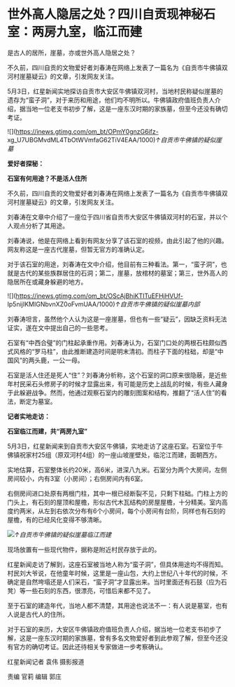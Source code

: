 # 世外高人隐居之处？四川自贡现神秘石室：两房九室，临江而建

是古人的居所，崖墓，亦或世外高人隐居之处？

不久前，四川自贡的文物爱好者刘春涛在网络上发表了一篇名为《自贡市牛佛镇双河村崖墓疑云》的文章，引发网友关注。

5月3日，红星新闻实地探访自贡市大安区牛佛镇双河村，当地村民称疑似崖墓的遗存为“蛮子洞”，对于来历和用途，他们均不明所以。牛佛镇政府值班负责人介绍，据当地一位老支书初步了解，这是一座东汉时期的家族墓，但至今还没有确切考证。

![](https://inews.gtimg.com/om_bt/OPmY0gnzG6ifz-
xg_U7UBGMvdML4TbOtWVmfaG62TiV4EAA/1000)_↑自贡市牛佛镇的疑似崖墓_

**爱好者探秘：**

**石室有何用途？不是活人住所**

不久前，四川自贡的文物爱好者刘春涛在网络上发表了一篇名为《自贡市牛佛镇双河村崖墓疑云》的文章，引发网友关注。

刘春涛在文章中介绍了一座位于四川省自贡市大安区牛佛镇双河村的石室，并以个人观点分析了其用途。

刘春涛说，他是在网络上看到有网友分享了该石室的视频，由此引起了他的兴趣。网友称这是一座古代崖墓，但暂无官方的准确认定。

对于该石室的用途，刘春涛在文中介绍，他目前有三种看法。第一，“蛮子洞”，也就是古代的某些族群居住的石洞；第二，崖墓，放棺材的墓室；第三，世外高人的隐居所在或藏身躲避的地方。

![](https://inews.gtimg.com/om_bt/OScAjBhiKTITuEFHjHVUf-
Ip5nijIKMIGNbvnXZ0oFvmUAA/1000)_↑自贡市牛佛镇的疑似崖墓内部_

刘春涛坦言，虽然他个人认为这是一座崖墓，但也有一些“疑云”，因缺乏资料无法证实，遂在文中提出自己的一些思考。

石室有“中西合璧”的门柱起承重作用。刘春涛认为，石室门口处的两根石柱颇似西式风格的“罗马柱”，由此推断建造时间是明末清初。而柱子下面的柱础，却是“中国风”的两头鹿，一公一母。

石室是活人住还是死人“住”？刘春涛分析称，这个石室的洞口原来很隐蔽，是近些年村民采石头修房子的时候才显露出来，有可能是历史上战乱的时候，有些人藏身于此躲避战争。然而，他通过观察石室内的雕刻图案和结构，推翻了“活人住”的看法，断定为墓室。

**记者实地走访：**

**石室临江而建，共“两房九室”**

5月3日，红星新闻来到自贡市大安区牛佛镇，实地走访了这座石室。石室位于牛佛镇祝家村25组（原双河村4组）的一座山坡崖壁处，临沱江而建，面朝西方。

实地估算，石室整体长约20米，高6米，进深八九米。石室分为两个大房间，左侧房间较小，内有3室（小房间）；右侧房间内有6室。

右侧房间进口处原有两根门柱，其中一根已经断裂不见，只剩下柱础。门柱上方的门头上，有石刻的屋顶和屋檐，形似古代木瓦结构的房屋屋檐，十分精美。室内高度约两米，从左到右依次分布有6个小房间，每个小房间有台阶，同样也有石刻的屋檐，有的已经风化变得不够清晰。

![](https://inews.gtimg.com/om_bt/O5EvntHJemiP4ZpLLpNCaxGun6qoMrtQQ0_4sMOkLVJQAAA/1000)_↑自贡市牛佛镇的疑似崖墓临江而建_

现场放置有一些现代物件，据称是附近村民存放于此的。

红星新闻走访了解到，这座石室被当地人称为“蛮子洞”，但具体用途均不得而知。村民刘大爷说，在他童年时候，这里是一座山包，大约上世纪八十年代的时候，不确定是自然垮塌还是人们采石，“蛮子洞”才显露出来。当时里面还有石鼓（应为石凳）等一些石刻的东西，很漂亮，可惜后来都不见了。

至于石室的建造年代，当地人都不清楚，其用途也说法不一：有人说是墓室，也有人说是古代人的住所。

对于石室的来历，大安区牛佛镇政府值班负责人介绍，据当地一位老支书初步了解，这是一座东汉时期的家族墓，曾有多名文物爱好者到此参观了解，但至今还没有官方的确切考证。因此还待相关专家做进一步考察确认。

红星新闻记者 袁伟 摄影报道

责编 官莉 编辑 郭庄

